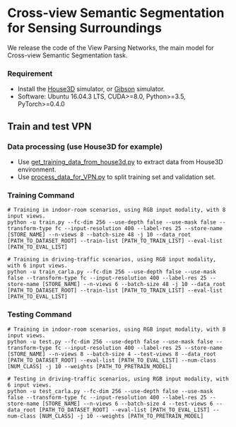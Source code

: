# Cross-view Semantic Segmentation for Sensing Surroundings

We release the code of the View Parsing Networks, the main model for Cross-view Semantic Segmentation task.

### Requirement
- Install the [House3D](https://github.com/facebookresearch/House3D) simulator, or [Gibson](http://gibsonenv.stanford.edu) simulator.
- Software: Ubuntu 16.04.3 LTS, CUDA>=8.0, Python>=3.5, PyTorch>=0.4.0

## Train and test VPN

### Data processing (use House3D for example)
- Use [get_training_data_from_house3d.py](https://github.com/pbw-Berwin/View-Parsing-Network/blob/master/tools/get_trainning_data_from_house3d.py) to extract data from House3D environment.
- Use [process_data_for_VPN.py](https://github.com/pbw-Berwin/View-Parsing-Network/blob/master/tools/process_data_for_VPN.py) to split training set and validation set.

### Training Command
```
# Training in indoor-room scenarios, using RGB input modality, with 8 input views.
python -u train.py --fc-dim 256 --use-depth false --use-mask false --transform-type fc --input-resolution 400 --label-res 25 --store-name [STORE_NAME] --n-views 8 --batch-size 48 -j 10 --data_root [PATH_TO_DATASET_ROOT] --train-list [PATH_TO_TRAIN_LIST] --eval-list [PATH_TO_EVAL_LIST]

# Training in driving-traffic scenarios, using RGB input modality, with 6 input views.
python -u train_carla.py --fc-dim 256 --use-depth false --use-mask false --transform-type fc --input-resolution 400 --label-res 25 --store-name [STORE_NAME] --n-views 6 --batch-size 48 -j 10 --data_root [PATH_TO_DATASET_ROOT] --train-list [PATH_TO_TRAIN_LIST] --eval-list [PATH_TO_EVAL_LIST]
```

### Testing Command
```
# Training in indoor-room scenarios, using RGB input modality, with 8 input views.
python -u test.py --fc-dim 256 --use-depth false --use-mask false --transform-type fc --input-resolution 400 --label-res 25 --store-name [STORE_NAME] --n-views 8 --batch-size 4 --test-views 8 --data_root [PATH_TO_DATASET_ROOT] --eval-list [PATH_TO_EVAL_LIST] --num-class [NUM_CLASS] -j 10 --weights [PATH_TO_PRETRAIN_MODEL]

# Testing in driving-traffic scenarios, using RGB input modality, with 6 input views.
python -u test_carla.py --fc-dim 256 --use-depth false --use-mask false --transform-type fc --input-resolution 400 --label-res 25 --store-name [STORE_NAME] --n-views 6 --batch-size 4 --test-views 6 --data_root [PATH_TO_DATASET_ROOT] --eval-list [PATH_TO_EVAL_LIST] --num-class [NUM_CLASS] -j 10 --weights [PATH_TO_PRETRAIN_MODEL]
```

